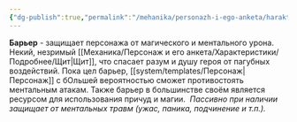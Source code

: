 ```yaml
---
{"dg-publish":true,"permalink":"/mehanika/personazh-i-ego-anketa/harakteristiki/podrobnee/barer/"}
---
```


**Барьер** - защищает персонажа от магического и ментального урона. Некий, незримый [[Механика/Персонаж и его анкета/Характеристики/Подробнее/Щит\|Щит]], что спасает разум и душу героя от пагубных воздействий. Пока цел барьер, [[system/templates/Персонаж\|Персонаж]] с бОльшей вероятностью сможет противостоять ментальным атакам. Также барьер в большинстве своём является ресурсом для использования причуд и магии. 
*Пассивно при наличии защищает от ментальных травм (ужас, паника, подчинение и т.п.).*